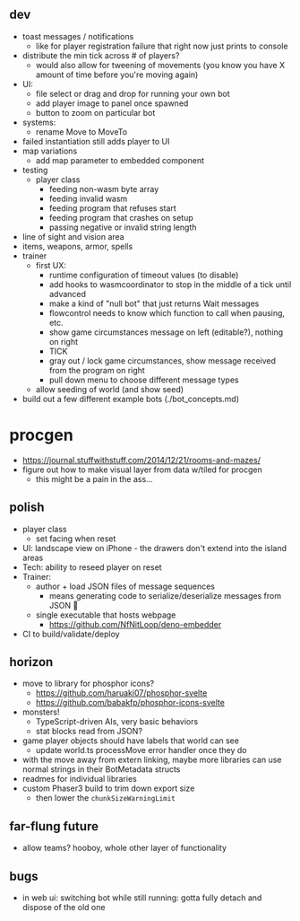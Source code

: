 ## dev
* toast messages / notifications
  * like for player registration failure that right now just prints to console
* distribute the min tick across # of players?
  * would also allow for tweening of movements (you know you have X amount of time before you're moving again)
* UI: 
    * file select or drag and drop for running your own bot
    * add player image to panel once spawned
    * button to zoom on particular bot
* systems:
    * rename Move to MoveTo
* failed instantiation still adds player to UI
* map variations
    * add map parameter to embedded component
* testing
    * player class
      * feeding non-wasm byte array
      * feeding invalid wasm
      * feeding program that refuses start
      * feeding program that crashes on setup
      * passing negative or invalid string length
* line of sight and vision area
* items, weapons, armor, spells
* trainer
  * first UX:
    * runtime configuration of timeout values (to disable)
    * add hooks to wasmcoordinator to stop in the middle of a tick until advanced
    * make a kind of "null bot" that just returns Wait messages
    * flowcontrol needs to know which function to call when pausing, etc. 
    * show game circumstances message on left (editable?), nothing on right
    * TICK
    * gray out / lock game circumstances, show message received from the program on right
    * pull down menu to choose different message types
  * allow seeding of world (and show seed)
* build out a few different example bots (./bot_concepts.md)

# procgen
* https://journal.stuffwithstuff.com/2014/12/21/rooms-and-mazes/
* figure out how to make visual layer from data w/tiled for procgen
    * this might be a pain in the ass... 


## polish
* player class
    * set facing when reset
* UI: landscape view on iPhone - the drawers don't extend into the island areas
* Tech: ability to reseed player on reset
* Trainer:
  * author + load JSON files of message sequences
    * means generating code to serialize/deserialize messages from JSON 😬
  * single executable that hosts webpage
    * https://github.com/NfNitLoop/deno-embedder
* CI to build/validate/deploy


## horizon
* move to library for phosphor icons?
  * https://github.com/haruaki07/phosphor-svelte
  * https://github.com/babakfp/phosphor-icons-svelte
* monsters! 
  * TypeScript-driven AIs, very basic behaviors
  * stat blocks read from JSON?
* game player objects should have labels that world can see
  * update world.ts processMove error handler once they do
* with the move away from extern linking, maybe more libraries can use normal strings in their BotMetadata structs
* readmes for individual libraries
* custom Phaser3 build to trim down export size
  * then lower the `chunkSizeWarningLimit`

## far-flung future
* allow teams? hooboy, whole other layer of functionality

## bugs
* in web ui: switching bot while still running: gotta fully detach and dispose of the old one
